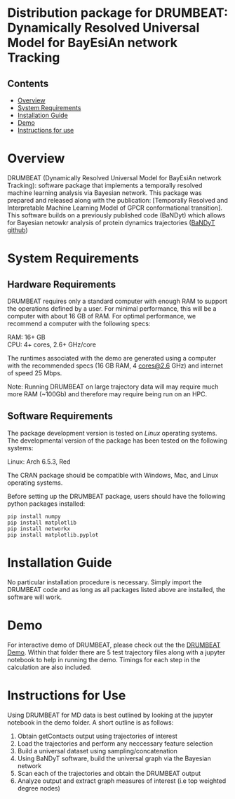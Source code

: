 # Distribution package for DRUMBEAT: Dynamically Resolved Universal Model for BayEsiAn network Tracking 



## Contents

- [Overview](#overview)
- [System Requirements](#system-requirements)
- [Installation Guide](#installation-guide)
- [Demo](#demo)
- [Instructions for use](#instructions-for-use)

# Overview

DRUMBEAT (Dynamically Resolved Universal Model for BayEsiAn network Tracking): software package that implements a temporally resolved machine learning analysis via Bayesian network. This package was prepared and released along with the publication: [Temporally Resolved and Interpretable Machine Learning Model of GPCR conformational transition]. This software builds on a previously published code (BaNDyt) which allows for Bayesian netowkr analysis of protein dynamics trajectories ([BaNDyT github](https://github.com/bandyt-group/bandyt))

# System Requirements

## Hardware Requirements

DRUMBEAT requires only a standard computer with enough RAM to support the operations defined by a user. For minimal performance, this will be a computer with about 16 GB of RAM. For optimal performance, we recommend a computer with the following specs:

RAM: 16+ GB  
CPU: 4+ cores, 2.6+ GHz/core

The runtimes associated with the demo are generated using a computer with the recommended specs (16 GB RAM, 4 cores@2.6 GHz) and internet of speed 25 Mbps.

Note: Running DRUMBEAT on large trajectory data will may require much more RAM (~100Gb) and therefore may require being run on an HPC.

## Software Requirements

The package development version is tested on *Linux* operating systems. The developmental version of the package has been tested on the following systems:

Linux: Arch 6.5.3, Red 

The CRAN package should be compatible with Windows, Mac, and Linux operating systems.

Before setting up the DRUMBEAT  package, users should have the following python packages installed:

```
pip install numpy
pip install matplotlib
pip install networkx
pip install matplotlib.pyplot
```


# Installation Guide

No particular installation procedure is necessary. Simply import the DRUMBEAT code and as long as all packages listed above are installed, the software will work.

# Demo

For interactive demo of DRUMBEAT, please check out the the [DRUMBEAT Demo](https://github.com/bandyt-group/drumbeat/drumbeat_demo). Within that folder there are 5 test trajectory files along with a jupyter notebook to help in running the demo. Timings for each step in the calculation are also included. 

# Instructions for Use 

Using DRUMBEAT for MD data is best outlined by looking at the jupyter notebook in the demo folder. A short outline is as follows:

1. Obtain getContacts output using trajectories of interest
2. Load the trajectories and perform any neccessary feature selection
3. Build a universal dataset using sampling/concatenation
4. Using BaNDyT software, build the universal graph via the Bayesian network
5. Scan each of the trajectories and obtain the DRUMBEAT output
6. Analyze output and extract graph measures of interest (i.e top weighted degree nodes)
